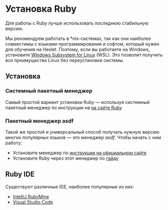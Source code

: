 # Установка Ruby

Для работы с Ruby лучше использовать последнюю стабильную версию.

Мы рекомендуем работать в *nix-системах, так как они наиболее совместимы с языками программирования и софтом, который нужен для обучения на Hexlet. Поэтому, если вы работаете на Windows, установите [Windows Subsystem for Linux](https://docs.microsoft.com/ru-ru/windows/wsl/install-win10) (WSL). Это позволит получить все преимущества Linux без переустановки системы.

## Установка

### Системный пакетный менеджер

Самый простой вариант установки Ruby — используя системный пакетный менеджер по инструкции на [на сайте Ruby](https://www.ruby-lang.org/en/documentation/installation/)


### Пакетный менеджер asdf

Такой же простой и универсальный способ получать нужную версию многих популярных языков — это менеджер *asdf*. Чтобы начать с ним работу:
* Установите менеджер по [инструкции на официальном сайте](https://asdf-vm.com/#/core-manage-asdf?id=install)
* Установите Ruby через этот менеджер по [гайду](https://github.com/asdf-vm/asdf-ruby)


## Ruby IDE

Существуют различные IDE, наиболее популярные из них:
* [IntelliJ RubyMine](https://www.jetbrains.com/ruby)
* [Visual Studio Code](https://code.visualstudio.com/)
